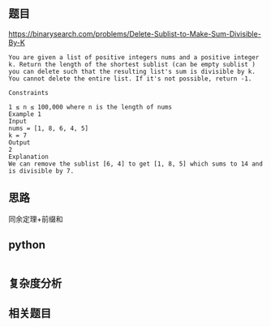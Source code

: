 ## 题目
https://binarysearch.com/problems/Delete-Sublist-to-Make-Sum-Divisible-By-K

```
You are given a list of positive integers nums and a positive integer k. Return the length of the shortest sublist (can be empty sublist ) you can delete such that the resulting list's sum is divisible by k. You cannot delete the entire list. If it's not possible, return -1.

Constraints

1 ≤ n ≤ 100,000 where n is the length of nums
Example 1
Input
nums = [1, 8, 6, 4, 5]
k = 7
Output
2
Explanation
We can remove the sublist [6, 4] to get [1, 8, 5] which sums to 14 and is divisible by 7.
```

## 思路
同余定理+前缀和

## python
```python3

```

## 复杂度分析

## 相关题目

